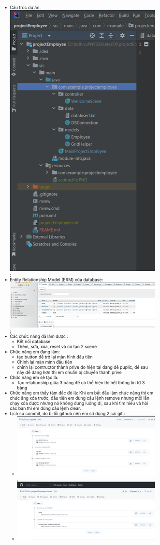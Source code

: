 - Cấu trúc dự án: ![](src/main/resources/cautrucfile1.PNG);
- Entity Relationship Model (ERM) của database:![](src/main/resources/relationship.PNG);
- Các chức năng đã làm được :
    + Kết nối database
    + Thêm, sửa, xóa, reset và có tạo 2 scene
- Chức năng em đang làm:
    + tạo button để trở lại màn hình đâu tiên
    + Chỉnh lại màn mình đầu tiên
    + chỉnh lại contructor thành prive do hiện tại đang để puplic, để sau này dễ dàng hơn thì em chuẩn bị chuyển thành prive
- Chức năng em sẽ tạo là: 
    + Tạo relationship giữa 3 bảng để có thể hiện thị hết thông tin từ 3 bảng
- Chức năng em thấy tâm đắc đó là: Khi em bắt đầu làm chức năng thì em chức ăng xóa trước, 
  đầu tiên em dùng câu lệnh remove nhưng mỗi lần chạy xóa được nhưng nó không đúng luồng đi, 
  sau khi tìm hiêu và hỏi các bạn thì em dùng câu lệnh clear.
- Lịch sử commit, do bị lỗi github nên em sử dụng 2 cái git,: 
    + ![](src/main/resources/commit1.PNG),
    + ![](src/main/resources/commit.PNG)